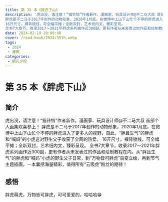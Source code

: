 ```yaml
---
title: 第 35 本《胖虎下山》
description: '虎出没，请注意！“猫铃铛”作者新作，漫画家、玩具设计师@不二马大叔 首部个人画集欢喜参上！
胖虎是不二马于2017年创作的动物形象，2020年1月底，在微博中上山下山忙个不停的胖虎进入了更多人的视野，自此，“胖且生气”的胖虎和“喊妈”的小虎这对野生父子收获了全网的热爱。
16开尺寸，裸背锁线，可全幅平摊；全新双封，艺术纸内文，臻彩呈现。
全书7大章节，收录2017～2021年胖虎系列画作近300副，更有作者从未发表过的作品和绘制教程在内。从“胖且生气”的胖虎和“喊妈”小虎的野生父子日常，到“万物皆可胖虎”百变立绘，再到节气主题插画，一本囊括海量精彩，值得所有“云吸虎”粉丝的期待！'
date: 2024-02-19 20:00:00
cover: /read-book/2024/35th.webp
tags:
 - 2024
 - 漫画
categories:
 - 朝花夕拾
---
```

# 第 35 本《胖虎下山》

## 简介
虎出没，请注意！“猫铃铛”作者新作，漫画家、玩具设计师@不二马大叔 首部个人画集欢喜参上！
胖虎是不二马于2017年创作的动物形象，2020年1月底，在微博中上山下山忙个不停的胖虎进入了更多人的视野，自此，“胖且生气”的胖虎和“喊妈”的小虎这对野生父子收获了全网的热爱。
16开尺寸，裸背锁线，可全幅平摊；全新双封，艺术纸内文，臻彩呈现。
全书7大章节，收录2017～2021年胖虎系列画作近300副，更有作者从未发表过的作品和绘制教程在内。从“胖且生气”的胖虎和“喊妈”小虎的野生父子日常，到“万物皆可胖虎”百变立绘，再到节气主题插画，一本囊括海量精彩，值得所有“云吸虎”粉丝的期待！

## 感悟
胖虎萌虎，万物皆可胖虎，可可爱爱的，哈哈哈😁
